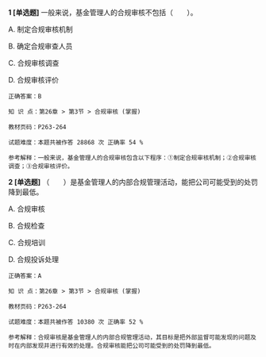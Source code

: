 **1 [单选题]** 一般来说，基金管理人的合规审核不包括（&emsp;&emsp;）。 

A. 制定合规审核机制

B. 确定合规审查人员

C. 合规审核调查

D. 合规审核评价 

```
正确答案：B

知 识 点：第26章 > 第3节 > 合规审核 (掌握)

教材页码：P263-264

试题难度：本题共被作答 28868 次 正确率 54 %

参考解释：一般来说，基金管理人的合规审核包含以下程序：①制定合规审核机制；②合规审核调查；③合规审核评价。
```


**2 [单选题]** （&emsp;&emsp;）是基金管理人的内部合规管理活动，能把公司可能受到的处罚降到最低。

A. 合规审核

B. 合规检查

C. 合规培训

D. 合规投诉处理

```
正确答案：A

知 识 点：第26章 > 第3节 > 合规审核 (掌握)

教材页码：P263-264

试题难度：本题共被作答 10380 次 正确率 52 %

参考解释：合规审核是基金管理人的内部合规管理活动，其目标是把外部监督可能发现的问题及时在内部发现并进行有效的处理。合规审核能把公司可能受到的处罚降到最低。
```

